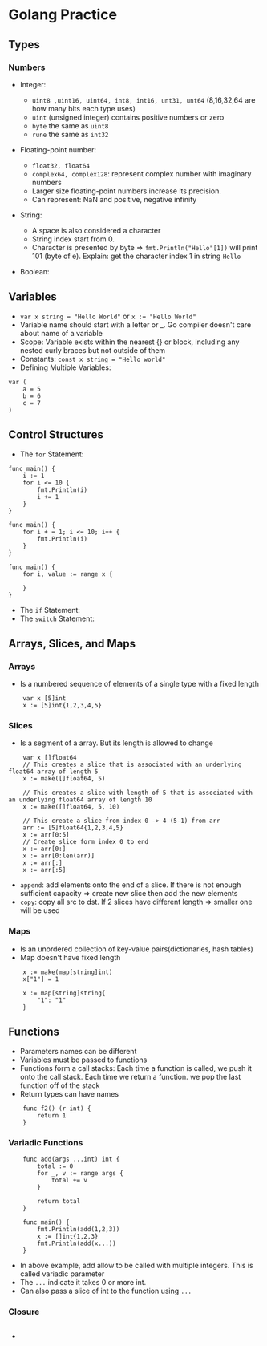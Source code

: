 # Golang Practice

## Types

### Numbers

- Integer:

  - `uint8 ,uint16, uint64, int8, int16, unt31, unt64` (8,16,32,64 are how many bits each type uses)
  - `uint` (unsigned integer) contains positive numbers or zero
  - `byte` the same as `uint8`
  - `rune` the same as `int32`

- Floating-point number:

  - `float32, float64`
  - `complex64, complex128`: represent complex number with imaginary numbers
  - Larger size floating-point numbers increase its precision.
  - Can represent: NaN and positive, negative infinity

- String:

  - A space is also considered a character
  - String index start from 0.
  - Character is presented by byte => `fmt.Println("Hello"[1])` will print 101 (byte of e).
    Explain: get the character index 1 in string `Hello`

- Boolean:

## Variables

- `var x string = "Hello World"` or `x := "Hello World"`
- Variable name should start with a letter or \_. Go compiler doesn't care about name of a variable
- Scope: Variable exists within the nearest {} or block, including any nested curly braces but not outside of them
- Constants: `const x string = "Hello world"`
- Defining Multiple Variables:

```golang
var (
    a = 5
    b = 6
    c = 7
)
```

## Control Structures

- The `for` Statement:

```golang
func main() {
    i := 1
    for i <= 10 {
        fmt.Println(i)
        i += 1
    }
}

func main() {
    for i + = 1; i <= 10; i++ {
        fmt.Println(i)
    }
}

func main() {
    for i, value := range x {

    }
}
```

- The `if` Statement:
- The `switch` Statement:

## Arrays, Slices, and Maps

### Arrays

- Is a numbered sequence of elements of a single type with a fixed length

```golang
    var x [5]int
    x := [5]int{1,2,3,4,5}
```

### Slices

- Is a segment of a array. But its length is allowed to change

```golang
    var x []float64
    // This creates a slice that is associated with an underlying float64 array of length 5
    x := make([]float64, 5)

    // This creates a slice with length of 5 that is associated with an underlying float64 array of length 10
    x := make([]float64, 5, 10)

    // This create a slice from index 0 -> 4 (5-1) from arr
    arr := [5]float64{1,2,3,4,5}
    x := arr[0:5]
    // Create slice form index 0 to end
    x := arr[0:]
    x := arr[0:len(arr)]
    x := arr[:]
    x := arr[:5]
```

- `append`: add elements onto the end of a slice. If there is not enough sufficient capacity => create new slice then add the new elements
- `copy`: copy all src to dst. If 2 slices have different length => smaller one will be used

### Maps

- Is an unordered collection of key-value pairs(dictionaries, hash tables)
- Map doesn't have fixed length

```golang
    x := make(map[string]int)
    x["1"] = 1

    x := map[string]string{
        "1": "1"
    }
```

## Functions

- Parameters names can be different
- Variables must be passed to functions
- Functions form a call stacks: Each time a function is called, we push it onto the call stack. Each time we return a function. we pop the last function off of the stack
- Return types can have names

```golang
    func f2() (r int) {
        return 1
    }
```

### Variadic Functions

```golang
    func add(args ...int) int {
        total := 0
        for _, v := range args {
            total += v
        }

        return total
    }

    func main() {
        fmt.Println(add(1,2,3))
        x := []int{1,2,3}
        fmt.Println(add(x...))
    }
```

- In above example, add allow to be called with multiple integers. This is called variadic parameter
- The `...` indicate it takes 0 or more int.
- Can also pass a slice of int to the function using `...`

### Closure

```golang

```

-
